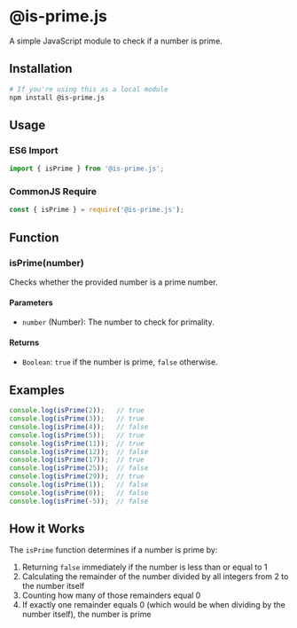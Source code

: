 # @is-prime.js

A simple JavaScript module to check if a number is prime.

## Installation

```bash
# If you're using this as a local module
npm install @is-prime.js
```

## Usage

### ES6 Import
```javascript
import { isPrime } from '@is-prime.js';
```

### CommonJS Require
```javascript
const { isPrime } = require('@is-prime.js');
```

## Function

### isPrime(number)

Checks whether the provided number is a prime number.

#### Parameters
- `number` (Number): The number to check for primality.

#### Returns
- `Boolean`: `true` if the number is prime, `false` otherwise.

## Examples

```javascript
console.log(isPrime(2));   // true
console.log(isPrime(3));   // true
console.log(isPrime(4));   // false
console.log(isPrime(5));   // true
console.log(isPrime(11));  // true
console.log(isPrime(12));  // false
console.log(isPrime(17));  // true
console.log(isPrime(25));  // false
console.log(isPrime(29));  // true
console.log(isPrime(1));   // false
console.log(isPrime(0));   // false
console.log(isPrime(-5));  // false
```

## How it Works

The `isPrime` function determines if a number is prime by:
1. Returning `false` immediately if the number is less than or equal to 1
2. Calculating the remainder of the number divided by all integers from 2 to the number itself
3. Counting how many of those remainders equal 0
4. If exactly one remainder equals 0 (which would be when dividing by the number itself), the number is prime